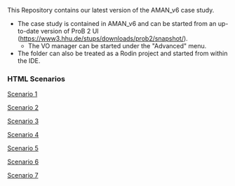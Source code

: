 This Repository contains our latest version of the AMAN_v6 case study. 
* The case study is contained in AMAN_v6 and can be started from an up-to-date version of ProB 2 UI (https://www3.hhu.de/stups/downloads/prob2/snapshot/). 
    * The VO manager can be started under the "Advanced" menu.
* The folder can also be treated as a Rodin project and started from within the IDE.


### HTML Scenarios

[Scenario 1](https://github.com/hhu-stups/AMAN-case-study/tree/master/AMAN_v6/HTML_Exports/M1_Scenario_1.html)

[Scenario 2](https://github.com/hhu-stups/AMAN-case-study/tree/master/AMAN_v6/HTML_Exports/M1_Scenario_2.html)

[Scenario 3](https://github.com/hhu-stups/AMAN-case-study/tree/master/AMAN_v6/HTML_Exports/M2_Scenario_1.html)

[Scenario 4](https://github.com/hhu-stups/AMAN-case-study/tree/master/AMAN_v6/HTML_Exports/M3_Scenario_1.html)

[Scenario 5](https://github.com/hhu-stups/AMAN-case-study/tree/master/AMAN_v6/HTML_Exports/M3_Scenario_2.html)

[Scenario 6](https://github.com/hhu-stups/AMAN-case-study/tree/master/AMAN_v6/HTML_Exports/M3_Scenario_3.html)

[Scenario 7](https://github.com/hhu-stups/AMAN-case-study/tree/master/AMAN_v6/HTML_Exports/M3_Scenario_4.html)
